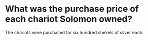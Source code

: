 # What was the purchase price of each chariot Solomon owned?

The chariots were purchased for six hundred shekels of silver each.
